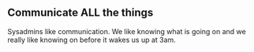 Communicate ALL the things
--------------------------

Sysadmins like communication. We like knowing what is going on and we
really like knowing on before it wakes us up at 3am. 
